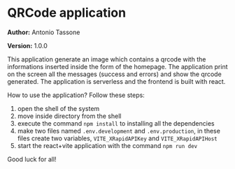 # QRCode application

**Author:** Antonio Tassone

**Version:** 1.0.0

This application generate an image which contains a qrcode with the informations inserted inside the form of the homepage. The application print on the screen all the messages (success and errors) and show the qrcode generated. The application is serverless and the frontend is built with react.

How to use the application? Follow these steps:
1) open the shell of the system
2) move inside directory from the shell
3) execute the command ```npm install``` to installing all the dependencies
4) make two files named ```.env.development``` and ```.env.production```, in these files create two variables, ```VITE_XRapidAPIKey``` and ```VITE_XRapidAPIHost```
5) start the react+vite application with the command ```npm run dev```

Good luck for all!